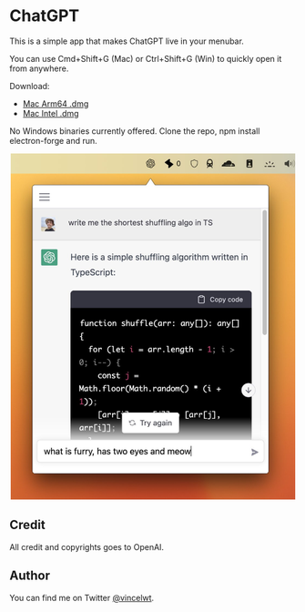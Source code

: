 # ChatGPT

This is a simple app that makes ChatGPT live in your menubar.

You can use Cmd+Shift+G (Mac) or Ctrl+Shift+G (Win) to quickly open it from anywhere.

Download:

- [Mac Arm64 .dmg](https://github.com/vincelwt/chatgpt-mac/releases/download/v0.0.4/ChatGPT-0.0.4-arm64.dmg)
- [Mac Intel .dmg](https://github.com/vincelwt/chatgpt-mac/releases/download/v0.0.4/ChatGPT-0.0.4-x64.dmg)

No Windows binaries currently offered. Clone the repo, npm install electron-forge and run. 

<p align="center">
  <img src="./images/screenshot.jpeg" width="500">
</p>

## Credit

All credit and copyrights goes to OpenAI.

## Author

You can find me on Twitter [@vincelwt](https://twitter.com/vincelwt).
